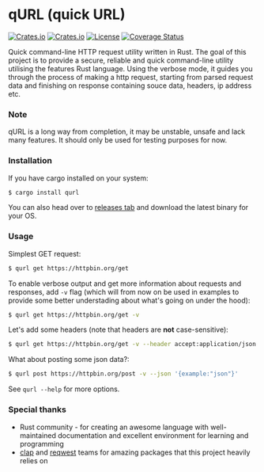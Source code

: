 # qURL (quick URL)

[![Crates.io](https://img.shields.io/crates/v/qurl?style=flat-square)](https://crates.io/crates/qurl)
[![Crates.io](https://img.shields.io/crates/d/qurl?style=flat-square)](https://crates.io/crates/qurl)
[![License](https://img.shields.io/badge/license-MIT-blue?style=flat-square)](https://github.com/clap-rs/clap/blob/master/LICENSE-MIT)
[![Coverage Status](https://coveralls.io/repos/github/Zeerooth/qurl/badge.svg?branch=dev)](https://coveralls.io/github/Zeerooth/qurl?branch=dev)

Quick command-line HTTP request utility written in Rust.
The goal of this project is to provide a secure, reliable and quick command-line utility utilising the features Rust language.
Using the verbose mode, it guides you through the process of making a http request, starting from parsed request data and finishing on response containing souce data, headers, ip address etc.


### Note

qURL is a long way from completion, it may be unstable, unsafe and lack many features. It should only be used for testing purposes for now.


### Installation

If you have cargo installed on your system:

```bash
$ cargo install qurl
```

You can also head over to [releases tab](https://github.com/Zeerooth/qurl/releases/) and download the latest binary for your OS.


### Usage

Simplest GET request:

```bash
$ qurl get https://httpbin.org/get
```


To enable verbose output and get more information about requests and responses, add ``-v`` flag (which will from now on be used in examples to provide some better understading about what's going on under the hood):

```bash
$ qurl get https://httpbin.org/get -v
```


Let's add some headers (note that headers are **not** case-sensitive):

```bash
$ qurl get https://httpbin.org/get -v --header accept:application/json
```


What about posting some json data?:

```bash
$ qurl post https://httpbin.org/post -v --json '{example:"json"}'
```


See ``qurl --help`` for more options.


### Special thanks

* Rust community - for creating an awesome language with well-maintained documentation and excellent environment for learning and programming
* [clap](https://github.com/clap-rs/clap) and [reqwest](https://github.com/seanmonstar/reqwest) teams for amazing packages that this project heavily relies on
